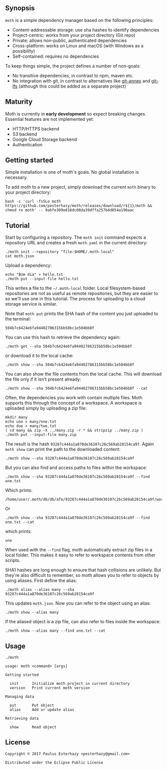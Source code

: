 ## Synopsis

`moth` is a simple dependency manager based on the following principles:

- Content-addressable storage: use sha hashes to identify dependencies
- Project-centric: works from your project directory (Git repo)
- Private: allows non-public, authenticated dependencies
- Cross-platform: works on Linux and macOS (with Windows as a possibility)
- Self-contained: requires no dependencies

To keep things simple, the project defines a number of non-goals:

- No transitive dependencies, in contrast to npm, maven etc.
- No integration with git, in contrast to alternatives like [git-annex](https://git-annex.branchable.com/) and [git-lfs](https://git-lfs.github.com/) (although this could be added as a separate project)

## Maturity

Moth is currently in **early development** so expect breaking changes. Essential features are not implemented yet:

- HTTP/HTTPS backend
- S3 backend
- Google Cloud Storage backend
- Authentication

## Getting started

Simple installation is one of moth's goals. No global installation is necessary.

To add moth to a new project, simply download the current `moth` binary to your project directory:

```shell
bash -c 'curl -fsSLo moth https://github.com/pesterhazy/moth/releases/download/r${1}/moth && chmod +x moth' -- 9abfe309e816dc08da39dffa257b4d854a190aac
```

## Tutorial

Start by configuring a repository. The `moth init` command expects a repository URL and creates a fresh `moth.yaml` in the current directory:

```shell
./moth init --repository "file:$HOME/.moth-local"
cat moth.json
```

Upload a dependency:

```shell
echo "Bom dia" > hello.txt
./moth put --input-file hello.txt
```

This writes a file to the `~/.moth-local` folder. Local filesystem-based repositories are not as useful as remote repositories, but they are easier to so we'll use one in this tutorial. The process for uploading to a cloud storage service is similar.

Note that `moth put` prints the SHA hash of the content you just uploaded to the terminal:

```
504b7c6424e6fa94402786315bb58bc1e504bb8f
```

You can use this hash to retrieve the dependency again:

```shell
./moth get --sha 504b7c6424e6fa94402786315bb58bc1e504bb8f
```

or download it to the local cache:

```shell
./moth show --sha 504b7c6424e6fa94402786315bb58bc1e504bb8f
```

You can also show the file contents from the local cache. This will download the file only if it isn't present already:

```shell
./moth show --sha 504b7c6424e6fa94402786315bb58bc1e504bb8f --cat
```

Often, the dependencies you work with contain multiple files. Moth supports this through the concept of a workspace. A workspace is uploaded simply by uploading a zip file:

```shell
mkdir many
echo uno > many/one.txt
echo due > many/two.txt
( cd many && zip -X ../many.zip -r * && stripzip ../many.zip )
./moth put --input-file many.zip
```

The result is the hash `93287c444a1a870de36107c26c569ab28154ca9f`. Again `moth show` can print the path to the downloaded content:

```shell
./moth show --sha 93287c444a1a870de36107c26c569ab28154ca9f
```

But you can also find and access paths to files within the workspace:

```shell
./moth show --sha 93287c444a1a870de36107c26c569ab28154ca9f --find one.txt
```

Which prints:

```
/home/user/.moth/db/db/afe/93287c444a1a870de36107c26c569ab28154ca9f/workspace/one.txt
```

Or

```shell
./moth show --sha 93287c444a1a870de36107c26c569ab28154ca9f --find one.txt --cat
```

which prints:

```
uno
```

When used with the `--find` flag, moth automatically extract zip files in a local folder. This makes it easy to refer to workspace contents from other scripts.

SHA1 hashes are long enough to ensure that hash collisions are unlikely. But they're also difficult to remember, so moth allows you to refer to objects by using aliases. First define the alias:

```shell
./moth alias --alias many --sha 93287c444a1a870de36107c26c569ab28154ca9f
```

This updates `moth.json`. Now you can refer to the object using an alias:

```shell
./moth show --alias many
```

If the aliased object is a zip file, can also refer to files inside the workspace:

```shell
./moth show --alias many --find one.txt --cat
```

## Usage

```
./moth
```

```
usage: moth <command> [args]

Getting started

  init      Initialize moth project in current directory
  version   Print current moth version

Managing data

  put       Put object
  alias     Add or update alias

Retrieving data

  show      Read object
```

## License

```
Copyright © 2017 Paulus Esterhazy <pesterhazy@gmail.com>

Distributed under the Eclipse Public License
```

